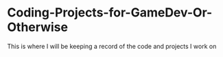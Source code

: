 # Coding-Projects-for-GameDev-Or-Otherwise
This is where I will be keeping a record of the code and projects I work on
